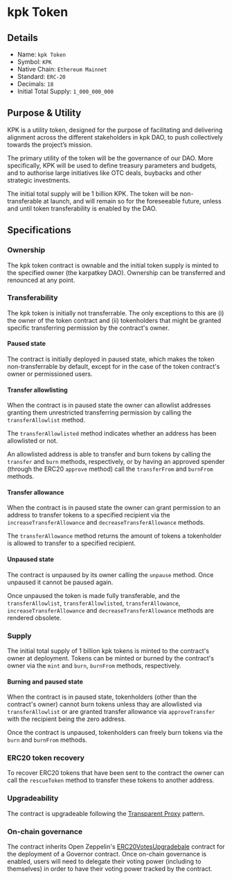# kpk Token

## Details

- Name: `kpk Token`
- Symbol: `KPK`
- Native Chain: `Ethereum Mainnet`
- Standard: `ERC-20`
- Decimals: `18`
- Initial Total Supply: `1_000_000_000`

## Purpose & Utility

KPK is a utility token, designed for the purpose of facilitating and delivering alignment across the different stakeholders in kpk DAO, to push collectively towards the project’s mission. 

The primary utility of the token will be the governance of our DAO. More specifically, KPK will be used to define treasury parameters and budgets, and to authorise large initiatives like OTC deals, buybacks and other strategic investments.

The initial total supply will be 1 billion KPK. The token will be non-transferable at launch, and will remain so for the foreseeable future, unless and until token transferability is enabled by the DAO.

## Specifications

### Ownership

The kpk token contract is ownable and the initial token supply is minted to the specified owner (the karpatkey DAO). Ownership can be transferred and renounced at any point.

### Transferability

The kpk token is initially not transferrable. The only exceptions to this are (i) the owner of the token contract and (ii) tokenholders that might be granted specific transferring permission by the contract's owner.

#### Paused state

The contract is initially deployed in paused state, which makes the token non-transferrable by default, except for in the case of the token contract's owner or permissioned users.

#### Transfer allowlisting

When the contract is in paused state the owner can allowlist addresses granting them unrestricted transferring permission by calling the `transferAllowlist` method.

The `transferAllowlisted` method indicates whether an address has been allowlisted or not.

An allowlisted address is able to transfer and burn tokens by calling the `transfer` and `burn` methods, respectively, or by having an approved spender (through the ERC20 `approve` method) call the `transferFrom` and `burnFrom` methods.

#### Transfer allowance

When the contract is in paused state the owner can grant permission to an address to transfer tokens to a specified recipient via the `increaseTransferAllowance` and `decreaseTransferAllowance` methods.

The `transferAllowance` method returns the amount of tokens a tokenholder is allowed to transfer to a specified recipient.

#### Unpaused state

The contract is unpaused by its owner calling the `unpause` method. Once unpaused it cannot be paused again.

Once unpaused the token is made fully transferable, and the `transferAllowlist`, `transferAllowlisted`, `transferAllowance`, `increaseTransferAllowance` and `decreaseTransferAllowance` methods are rendered obsolete.

### Supply

The initial total supply of 1 billion kpk tokens is minted to the contract's owner at deployment. Tokens can be minted or burned by the contract's owner via the `mint` and `burn`, `burnFrom` methods, respectively.

#### Burning and paused state

When the contract is in paused state, tokenholders (other than the contract's owner) cannot burn tokens unless thay are allowlisted via `transferAllowlist` or are granted transfer allowance via `approveTransfer` with the recipient being the zero address.

Once the contract is unpaused, tokenholders can freely burn tokens via the `burn` and `burnFrom` methods.

### ERC20 token recovery

To recover ERC20 tokens that have been sent to the contract the owner can call the `rescueToken` method to transfer these tokens to another address.

### Upgradeability

The contract is upgradeable following the [Transparent Proxy](https://blog.openzeppelin.com/the-transparent-proxy-pattern) pattern.

### On-chain governance

The contract inherits Open Zeppelin's [ERC20VotesUpgradebale](https://github.com/OpenZeppelin/openzeppelin-contracts-upgradeable/blob/master/contracts/token/ERC20/extensions/ERC20VotesUpgradeable.sol) contract for the deployment of a Governor contract. Once on-chain governance is enabled, users will need to delegate their voting power (including to themselves) in order to have their voting power tracked by the contract.